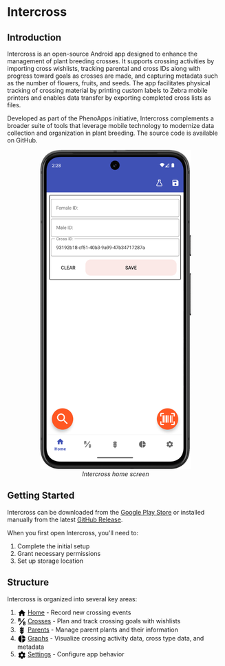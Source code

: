 <link rel="stylesheet" type="text/css" href="_styles/styles.css">

# Intercross

## Introduction

Intercross is an open-source Android app designed to enhance the management of plant breeding crosses. It supports crossing activities by importing cross wishlists, tracking parental and cross IDs along with progress toward goals as crosses are made, and capturing metadata such as the number of flowers, fruits, and seeds. The app facilitates physical tracking of crossing material by printing custom labels to Zebra mobile printers and enables data transfer by exporting completed cross lists as files.

Developed as part of the PhenoApps initiative, Intercross complements a broader suite of tools that leverage mobile technology to modernize data collection and organization in plant breeding. The source code is available on GitHub.


<figure align="center" class="image">
<img src="_static/images/home_screen.png" width="350px">
<figcaption><i>Intercross home screen</i></figcaption>
</figure>

## Getting Started

Intercross can be downloaded from the [Google Play Store](https://play.google.com/store/apps/details?id=org.phenoapps.intercross) or installed manually from the latest [GitHub Release](https://github.com/PhenoApps/Intercross/releases).

When you first open Intercross, you'll need to:
1. Complete the initial setup
2. Grant necessary permissions
3. Set up storage location

## Structure

Intercross is organized into several key areas:

1. <a href="home.md"><img style="vertical-align: middle;" src="_static/icons/home.png" width="20px"></a> [Home](home.md) - Record new crossing events
2. <a href="crosses.md"><img style="vertical-align: middle;" src="_static/icons/ab-testing.png" width="20px"></a> [Crosses](crosses.md) - Plan and track crossing goals with wishlists
3. <a href="parents.md"><img style="vertical-align: middle;" src="_static/icons/barley.png" width="20px"></a> [Parents](parents.md) - Manage parent plants and their information
4. <a href="graphs.md"><img style="vertical-align: middle;" src="_static/icons/chart-pie.png" width="20px"></a> [Graphs](graphs.md) - Visualize crossing activity data, cross type data, and metadata
5. <a href="settings.md"><img style="vertical-align: middle;" src="_static/icons/cog.png" width="20px"></a> [Settings](settings.md) - Configure app behavior